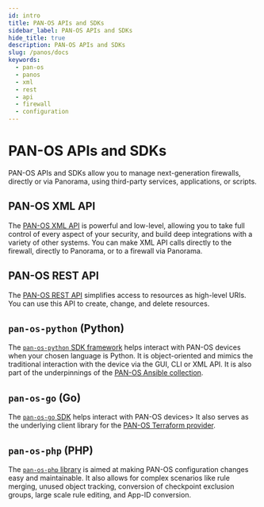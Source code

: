 ```yaml
---
id: intro
title: PAN-OS APIs and SDKs
sidebar_label: PAN-OS APIs and SDKs
hide_title: true
description: PAN-OS APIs and SDKs
slug: /panos/docs
keywords:
  - pan-os
  - panos
  - xml
  - rest
  - api
  - firewall
  - configuration
---
```


# PAN-OS APIs and SDKs
PAN-OS APIs and SDKs allow you to manage next-generation firewalls, directly or via Panorama, using third-party services, applications, or scripts.

## PAN-OS XML API
The [PAN-OS XML API](./xmlapi.md) is powerful and low-level, allowing you to take full control of every aspect of your security, and build deep integrations with a variety of other systems. You can make XML API calls directly to the firewall, directly to Panorama, or to a firewall via Panorama.

## PAN-OS REST API
The [PAN-OS REST API](./restapi.md) simplifies access to resources as high-level URIs. You can use this API to create, change, and delete resources.

## ```pan-os-python``` (Python)
The [```pan-os-python``` SDK framework](./pan-os-python.md) helps interact with PAN-OS devices when your chosen language is Python. It is object-oriented and mimics the traditional interaction with the device via the GUI, CLI or XML API. It is also part of the underpinnings of the [PAN-OS Ansible collection](../../ansible/panos/docs/).

<!---
## ```pan-python``` (Python)
The [```pan-python``` SDK](./pan-python.md) is a set of powerful, low-level Python packages for interacting with PAN-OS, WildFire, AutoFocus and more. It is also part of the underpinnings of the [PAN-OS Ansible collection](../../ansible/panos/docs/).
-->

## ```pan-os-go``` (Go)
The [```pan-os-go``` SDK](./pan-os-go.md) helps interact with PAN-OS devices> It also serves as the underlying client library for the [PAN-OS Terraform provider](../../terraform/panos/docs/).

## ```pan-os-php``` (PHP)
The [```pan-os-php``` library](./pan-os-php.md) is aimed at making PAN-OS configuration changes easy and maintainable. It also allows for complex scenarios like rule merging, unused object tracking, conversion of checkpoint exclusion groups, large scale rule editing, and App-ID conversion.